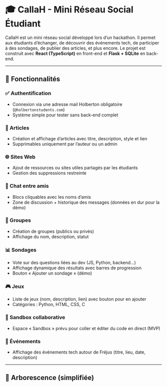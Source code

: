# 🎓 CallaH - Mini Réseau Social Étudiant

CallaH est un mini réseau social développé lors d’un hackathon. Il permet aux étudiants d’échanger, de découvrir des événements tech, de participer à des sondages, de publier des articles, et plus encore. Le projet est construit avec **React (TypeScript)** en front-end et **Flask + SQLite** en back-end.

---

## 🚀 Fonctionnalités

### ✅ Authentification
- Connexion via une adresse mail Holberton obligatoire (`@holbertonstudents.com`)
- Système simple pour tester sans back-end complet

### 📰 Articles
- Création et affichage d’articles avec titre, description, style et lien
- Supprimables uniquement par l’auteur ou un admin

### 🌐 Sites Web
- Ajout de ressources ou sites utiles partagés par les étudiants
- Gestion des suppressions restreinte

### 💬 Chat entre amis
- Blocs cliquables avec les noms d’amis
- Zone de discussion + historique des messages (données en dur pour la démo)

### 👥 Groupes
- Création de groupes (publics ou privés)
- Affichage du nom, description, statut

### 📊 Sondages
- Vote sur des questions liées au dev (JS, Python, backend…)
- Affichage dynamique des résultats avec barres de progression
- Bouton « Ajouter un sondage » (démo)

### 🎮 Jeux
- Liste de jeux (nom, description, lien) avec bouton pour en ajouter
- Catégories : Python, HTML, CSS, C

### 🧠 Sandbox collaborative
- Espace « Sandbox » prévu pour coller et éditer du code en direct (MVP)

### 📅 Événements
- Affichage des événements tech autour de Fréjus (titre, lieu, date, description)

---

## 📁 Arborescence (simplifiée)

